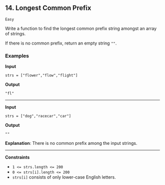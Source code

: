 ## 14. Longest Common Prefix

`Easy`

Write a function to find the longest common prefix string amongst an array of strings.

If there is no common prefix, return an empty string `""`.

### Examples

**Input**
```
strs = ["flower","flow","flight"]
```

**Output**
```
"fl"
```

---

**Input**
```
strs = ["dog","racecar","car"]
```

**Output**
```
""
```

**Explanation**: There is no common prefix among the input strings.

---

**Constraints**
* `1 <= strs.length <= 200`
* `0 <= strs[i].length <= 200`
* `strs[i]` consists of only lower-case English letters.